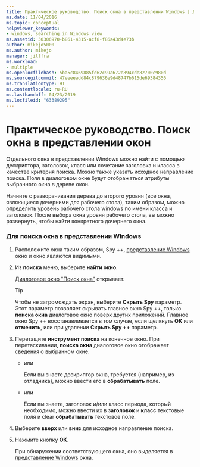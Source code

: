 ```yaml
---
title: Практическое руководство. Поиск окна в представлении Windows | Документация Майкрософт
ms.date: 11/04/2016
ms.topic: conceptual
helpviewer_keywords:
- windows, searching in Windows view
ms.assetid: 30306970-b861-4315-acf8-f86a43d4e73b
author: mikejo5000
ms.author: mikejo
manager: jillfra
ms.workload:
- multiple
ms.openlocfilehash: 5ba5c8469885fd62c99a672e894cde82700c980d
ms.sourcegitcommit: 47eeeeadd84c879636e9d48747b615de69384356
ms.translationtype: HT
ms.contentlocale: ru-RU
ms.lasthandoff: 04/23/2019
ms.locfileid: "63389295"
---
```

# <a name="how-to-search-for-a-window-in-windows-view"></a>Практическое руководство. Поиск окна в представлении окон
Отдельного окна в представлении Windows можно найти с помощью дескриптора, заголовок, класс или сочетание заголовка и класса в качестве критерия поиска. Можно также указать исходное направление поиска. Поля в диалоговом окне будут отображаться атрибуты выбранного окна в дереве окон.

 Начните с разворачивания дерева до второго уровня (все окна, являющиеся дочерними для рабочего стола), таким образом, можно определить уровень рабочего стола windows по имени класса и заголовок. После выбора окна уровня рабочего стола, вы можно развернуть, чтобы найти конкретного дочернего окна.

### <a name="to-search-for-a-window-in-windows-view"></a>Для поиска окна в представлении Windows

1. Расположите окна таким образом, Spy ++, [представление Windows](../debugger/windows-view.md) окно и окно являются видимыми.

2. Из **поиска** меню, выберите **найти окно**.

    [Диалоговое окно "Поиск окна"](../debugger/window-search-dialog-box.md) открывает.

   > [!TIP]
   > Чтобы не загромождать экран, выберите **Скрыть Spy** параметр. Этот параметр позволяет скрывать главное окно Spy ++, только **поиска окна** диалоговое окно поверх других приложений. Главное окно Spy ++ восстанавливается в том случае, если щелкнуть **ОК** или **отменить**, или при удалении **Скрыть Spy ++** параметр.

3. Перетащите **инструмент поиска** на конечное окно. При перетаскивании, **поиска окна** диалоговое окно отображает сведения о выбранном окне.

   - или

     Если вы знаете дескриптор окна, требуется (например, из отладчика), можно ввести его в **обрабатывать** поле.

   - или

     Если вы знаете, заголовок и/или класс периода, который необходимо, можно ввести их в **заголовок** и **класс** текстовые поля и clear **обрабатывать** текстовое поле.

4. Выберите **вверх** или **вниз** для исходное направление поиска.

5. Нажмите кнопку **ОК**.

    При обнаружении соответствующего окна, оно выделяется в [представление Windows](../debugger/windows-view.md) окна.